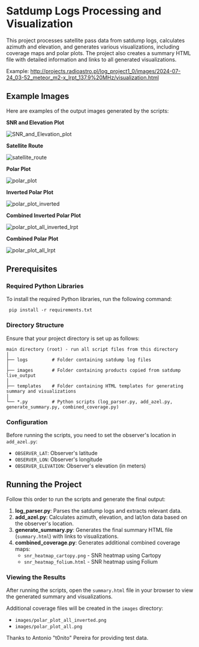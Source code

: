 <!DOCTYPE html>
<html lang="en">
<head>
    <meta charset="UTF-8">
   
</head>
<body>

<h1>Satdump Logs Processing and Visualization</h1>

<p>This project processes satellite pass data from satdump logs, calculates azimuth and elevation, and generates various visualizations, including coverage maps and polar plots. The project also creates a summary HTML file with detailed information and links to all generated visualizations.</p>

Example:
http://projects.radioastro.pl/log_project1_0/images/2024-07-24_03-52_meteor_m2-x_lrpt_137.9%20MHz/visualization.html

<h2>Example Images</h2>

<p>Here are examples of the output images generated by the scripts:</p>

<p><strong>SNR and Elevation Plot</strong></p>

![SNR_and_Elevation_plot](https://github.com/user-attachments/assets/c030db17-fa8d-47a2-b102-b2f466ffb9cf)


<p><strong>Satellite Route</strong></p>

![satellite_route](https://github.com/user-attachments/assets/7f610af5-6e0e-4f29-98cd-3d70995e4374)


<p><strong>Polar Plot</strong></p>

![polar_plot](https://github.com/user-attachments/assets/78491c35-13b4-4ec7-9940-9755adf15e79)

<p><strong>Inverted Polar Plot</strong></p>

![polar_plot_inverted](https://github.com/user-attachments/assets/f8032de7-8fd6-44bb-ba14-c3772be7298d)


<p><strong>Combined Inverted Polar Plot</strong></p>

![polar_plot_all_inverted_lrpt](https://github.com/user-attachments/assets/4e63d122-6b95-4459-8e3c-164998204cf8)

<p><strong>Combined Polar Plot</strong></p>

![polar_plot_all_lrpt](https://github.com/user-attachments/assets/2698c76f-489e-4864-9c11-af983efeb5e1)


<h2>Prerequisites</h2>

<h3>Required Python Libraries</h3>

<p>To install the required Python libraries, run the following command:</p>

<pre><code> pip install -r requirements.txt
</code></pre>

<h3>Directory Structure</h3>

<p>Ensure that your project directory is set up as follows:</p>

<pre><code>main directory (root) - run all script files from this directory
│
├── logs         # Folder containing satdump log files
│
├── images       # Folder containing products copied from satdump live_output
│
├── templates    # Folder containing HTML templates for generating summary and visualizations
│
└── *.py         # Python scripts (log_parser.py, add_azel.py, generate_summary.py, combined_coverage.py)
</code></pre>

<h3>Configuration</h3>

<p>Before running the scripts, you need to set the observer's location in <code>add_azel.py</code>:</p>
<ul>
    <li><code>OBSERVER_LAT</code>: Observer's latitude</li>
    <li><code>OBSERVER_LON</code>: Observer's longitude</li>
    <li><code>OBSERVER_ELEVATION</code>: Observer's elevation (in meters)</li>
</ul>

<h2>Running the Project</h2>

<p>Follow this order to run the scripts and generate the final output:</p>
<ol>
    <li><strong>log_parser.py</strong>: Parses the satdump logs and extracts relevant data.</li>
    <li><strong>add_azel.py</strong>: Calculates azimuth, elevation, and lat/lon data based on the observer's location.</li>
    <li><strong>generate_summary.py</strong>: Generates the final summary HTML file (<code>summary.html</code>) with links to visualizations.</li>
    <li><strong>combined_coverage.py</strong>: Generates additional combined coverage maps:
        <ul>
            <li><code>snr_heatmap_cartopy.png</code> - SNR heatmap using Cartopy</li>
            <li><code>snr_heatmap_folium.html</code> - SNR heatmap using Folium</li>
        </ul>
    </li>
</ol>

<h3>Viewing the Results</h3>

<p>After running the scripts, open the <code>summary.html</code> file in your browser to view the generated summary and visualizations.</p>

<p>Additional coverage files will be created in the <code>images</code> directory:</p>
<ul>
    <li><code>images/polar_plot_all_inverted.png</code></li>
    <li><code>images/polar_plot_all.png</code></li>
</ul>



<p>Thanks to Antonio "t0nito" Pereira for providing test data.</p>

</body>
</html>
